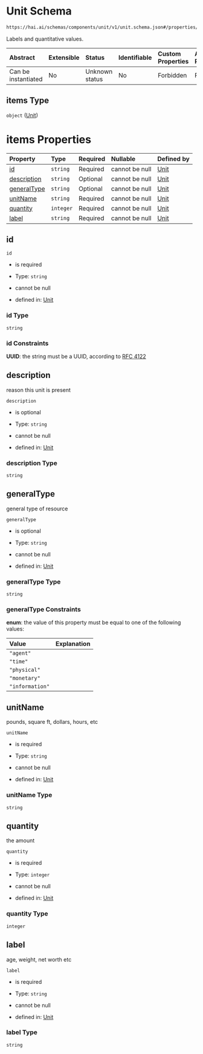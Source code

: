 # Unit Schema

```txt
https://hai.ai/schemas/components/unit/v1/unit.schema.json#/properties/quantifications/items
```

Labels and quantitative values.

| Abstract            | Extensible | Status         | Identifiable | Custom Properties | Additional Properties | Access Restrictions | Defined In                                                                          |
| :------------------ | :--------- | :------------- | :----------- | :---------------- | :-------------------- | :------------------ | :---------------------------------------------------------------------------------- |
| Can be instantiated | No         | Unknown status | No           | Forbidden         | Forbidden             | none                | [eval.schema.json\*](../../schemas/eval/v1/eval.schema.json "open original schema") |

## items Type

`object` ([Unit](eval-properties-quantifications-unit.md))

# items Properties

| Property                    | Type      | Required | Nullable       | Defined by                                                                                                                  |
| :-------------------------- | :-------- | :------- | :------------- | :-------------------------------------------------------------------------------------------------------------------------- |
| [id](#id)                   | `string`  | Required | cannot be null | [Unit](unit-properties-id.md "https://hai.ai/schemas/components/unit/v1/unit.schema.json#/properties/id")                   |
| [description](#description) | `string`  | Optional | cannot be null | [Unit](unit-properties-description.md "https://hai.ai/schemas/components/unit/v1/unit.schema.json#/properties/description") |
| [generalType](#generaltype) | `string`  | Optional | cannot be null | [Unit](unit-properties-generaltype.md "https://hai.ai/schemas/components/unit/v1/unit.schema.json#/properties/generalType") |
| [unitName](#unitname)       | `string`  | Required | cannot be null | [Unit](unit-properties-unitname.md "https://hai.ai/schemas/components/unit/v1/unit.schema.json#/properties/unitName")       |
| [quantity](#quantity)       | `integer` | Required | cannot be null | [Unit](unit-properties-quantity.md "https://hai.ai/schemas/components/unit/v1/unit.schema.json#/properties/quantity")       |
| [label](#label)             | `string`  | Required | cannot be null | [Unit](unit-properties-label.md "https://hai.ai/schemas/components/unit/v1/unit.schema.json#/properties/label")             |

## id



`id`

*   is required

*   Type: `string`

*   cannot be null

*   defined in: [Unit](unit-properties-id.md "https://hai.ai/schemas/components/unit/v1/unit.schema.json#/properties/id")

### id Type

`string`

### id Constraints

**UUID**: the string must be a UUID, according to [RFC 4122](https://tools.ietf.org/html/rfc4122 "check the specification")

## description

reason this unit is present

`description`

*   is optional

*   Type: `string`

*   cannot be null

*   defined in: [Unit](unit-properties-description.md "https://hai.ai/schemas/components/unit/v1/unit.schema.json#/properties/description")

### description Type

`string`

## generalType

general type of resource

`generalType`

*   is optional

*   Type: `string`

*   cannot be null

*   defined in: [Unit](unit-properties-generaltype.md "https://hai.ai/schemas/components/unit/v1/unit.schema.json#/properties/generalType")

### generalType Type

`string`

### generalType Constraints

**enum**: the value of this property must be equal to one of the following values:

| Value           | Explanation |
| :-------------- | :---------- |
| `"agent"`       |             |
| `"time"`        |             |
| `"physical"`    |             |
| `"monetary"`    |             |
| `"information"` |             |

## unitName

pounds, square ft, dollars, hours, etc

`unitName`

*   is required

*   Type: `string`

*   cannot be null

*   defined in: [Unit](unit-properties-unitname.md "https://hai.ai/schemas/components/unit/v1/unit.schema.json#/properties/unitName")

### unitName Type

`string`

## quantity

the amount

`quantity`

*   is required

*   Type: `integer`

*   cannot be null

*   defined in: [Unit](unit-properties-quantity.md "https://hai.ai/schemas/components/unit/v1/unit.schema.json#/properties/quantity")

### quantity Type

`integer`

## label

age, weight, net worth etc

`label`

*   is required

*   Type: `string`

*   cannot be null

*   defined in: [Unit](unit-properties-label.md "https://hai.ai/schemas/components/unit/v1/unit.schema.json#/properties/label")

### label Type

`string`
